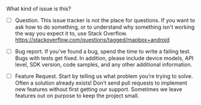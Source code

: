 What kind of issue is this?

 - [ ] Question. This issue tracker is not the place for questions. If you want to ask how to do something, or to understand why something isn't working the way you expect it to, use Stack Overflow. https://stackoverflow.com/questions/tagged/mapbox+android
       
 - [ ] Bug report. If you’ve found a bug, spend the time to write a failing test. Bugs with tests get fixed. In addition, please include device models, API level, SDK version, code samples, and any other additional information.

 - [ ] Feature Request. Start by telling us what problem you’re trying to solve. Often a solution already exists! Don’t send pull requests to implement new features without first getting our support. Sometimes we leave features out on purpose to keep the project small.